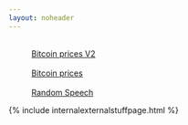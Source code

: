 ```yaml
---
layout: noheader
---
```

<br>
<dd><a href="/stuff-internal_code_vector_bitcoinv2.html">Bitcoin prices V2</a> </dd>
<br>
<dd><a href="/stuff-internal_code_vector_bitcoin.html">Bitcoin prices</a> </dd>
<br>
<dd><a href="/stuff-internal_code_vector_random.html">Random Speech</a> </dd>

{% include internalexternalstuffpage.html %}
